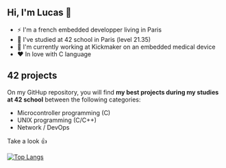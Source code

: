 ## Hi, I'm Lucas 👋

- ⚡ I'm a french embedded developper living in Paris
- 🔭 I've studied at 42 school in Paris (level 21.35)
- 🚀 I'm currently working at Kickmaker on an embedded medical device
- ❤️ In love with C language

## 42 projects

On my GitHup repository, you will find **my best projects during my studies at 42 school** between the following categories:  

- Microcontroller programming (C)  
- UNIX programming (C/C++)  
- Network / DevOps  

Take a look :thumbsup:

[![Top Langs](https://github-readme-stats.vercel.app/api/top-langs/?username=llefranc&layout=compact)](https://github.com/anuraghazra/github-readme-stats)





<!--
**llefranc/llefranc** is a ✨ _special_ ✨ repository because its `README.md` (this file) appears on your GitHub profile.

Here are some ideas to get you started:

- 🔭 I’m currently working on ...
- 🌱 I’m currently learning ...
- 👯 I’m looking to collaborate on ...
- 🤔 I’m looking for help with ...
- 💬 Ask me about ...
- 📫 How to reach me: ...
- 😄 Pronouns: ...
- ⚡ Fun fact: ...
-->
